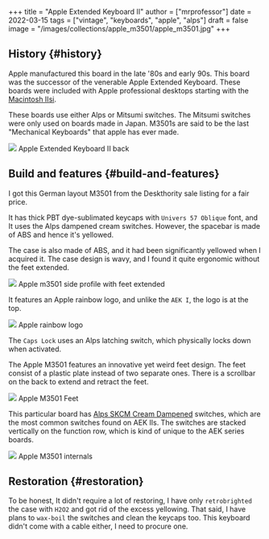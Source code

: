 +++
title = "Apple Extended Keyboard II"
author = ["mrprofessor"]
date = 2022-03-15
tags = ["vintage", "keyboards", "apple", "alps"]
draft = false
image = "/images/collections/apple_m3501/apple_m3501.jpg"
+++

## History {#history}

Apple manufactured this board in the late '80s and early 90s. This board was the
successor of the venerable Apple Extended Keyboard. These boards were included
with Apple professional desktops starting with the [Macintosh IIsi](https://en.wikipedia.org/wiki/Macintosh%5FIIsi).

These boards use either Alps or Mitsumi switches. The Mitsumi switches were only
used on boards made in Japan. M3501s are said to be the last
"Mechanical Keyboards" that apple has ever made.

<div class="post-image">
  <img src="/images/collections/apple_m3501/apple_m3501_back.jpg" loading="lazy"/>
  <span class="img-description"> Apple Extended Keyboard II back </span>
</div>


## Build and features {#build-and-features}

I got this German layout M3501 from the Deskthority sale listing for a fair price.

It has thick PBT dye-sublimated keycaps with `Univers 57 Oblique` font, and It uses
the Alps dampened cream switches. However, the spacebar is made of ABS and hence
it's yellowed.

The case is also made of ABS, and it had been significantly yellowed when I
acquired it. The case design is wavy, and I found it quite ergonomic without the
feet extended.

<div class="post-image">
  <img src="/images/collections/apple_m3501/apple_m3501_side_profile.jpg" loading="lazy"/>
  <span class="img-description"> Apple m3501 side profile with feet extended </span>
</div>

It features an Apple rainbow logo, and unlike the `AEK I`, the logo is at the top.

<div class="post-image">
  <img src="/images/collections/apple_m3501/apple_m3501_logo.jpg" loading="lazy"/>
  <span class="img-description"> Apple rainbow logo </span>
</div>

The `Caps Lock` uses an Alps latching switch, which physically locks down when
activated.

The Apple M3501 features an innovative yet weird feet design. The feet consist
of a plastic plate instead of two separate ones. There is a scrollbar on the back
to extend and retract the feet.

<div class="post-image">
  <img src="/images/collections/apple_m3501/apple_m3501_feet.jpg" loading="lazy"/>
  <span class="img-description"> Apple M3501 Feet </span>
</div>

This particular board has [Alps SKCM Cream Dampened](https://deskthority.net/wiki/Alps%5FSKCM%5FCream%5FDamped) switches, which are the most
common switches found on AEK IIs. The switches are stacked vertically on the
function row, which is kind of unique to the AEK series boards.

<div class="post-image">
  <img src="/images/collections/apple_m3501/apple_m3501_no_case.jpg" loading="lazy"/>
  <span class="img-description"> Apple M3501 internals </span>
</div>


## Restoration {#restoration}

To be honest, It didn't require a lot of restoring,  I have only `retrobrighted`
the case with `H2O2` and got rid of the excess yellowing. That said, I have plans
to `wax-boil` the switches and clean the keycaps too. This keyboard didn't come
with a cable either, I need to procure one.
